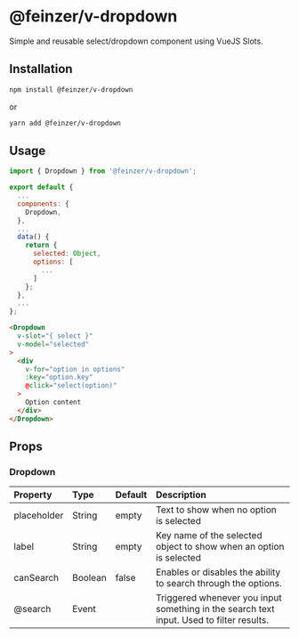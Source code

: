 # @feinzer/v-dropdown

Simple and reusable select/dropdown component using VueJS Slots.

## Installation

``` sh
npm install @feinzer/v-dropdown
```
or
``` sh
yarn add @feinzer/v-dropdown
```

## Usage

``` js
import { Dropdown } from '@feinzer/v-dropdown';

export default {
  ...
  components: {
    Dropdown,
  },
  ...
  data() {
    return {
      selected: Object,
      options: [
        ...
      ]
    };
  },
  ...
};
```

``` html
<Dropdown
  v-slot="{ select }"
  v-model="selected"
>
  <div
    v-for="option in options"
    :key="option.key"
    @click="select(option)"
  >
    Option content
  </div>
</Dropdown>
```

## Props

### Dropdown
| Property                    | Type    | Default | Description                                                                                                                                                                                                                                                                           |
|:----------------------------|:--------|:--------|:--------------------------------------------------------------------------------------------------------------------------------------------------------------------------------------------------------------------------------------------------------------------------------------|
| placeholder            | String | empty | Text to show when no option is selected
| label            | String | empty | Key name of the selected object to show when an option is selected
| canSearch                | Boolean | false | Enables or disables the ability to search through the options.
| @search                | Event |  | Triggered whenever you input something in the search text input. Used to filter results.
